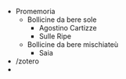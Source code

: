 - Promemoria
	- Bollicine da bere sole
		- Agostino 
		  Cartizze
		- Sulle Ripe
	- Bollicine da bere mischiateù
		- Saia
- /zotero
-